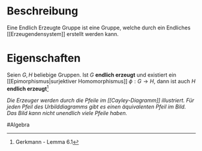  # Beschreibung
 Eine Endlich Erzeugte Gruppe ist eine Gruppe, welche durch ein Endliches [[Erzeugendensystem]] erstellt werden kann.
 
 # Eigenschaften
 Seien $G, H$ beliebige Gruppen. Ist $G$ **endlich erzeugt** und existiert ein [[Epimorphismus|surjektiver Homomorphismus]] $\phi: G \to H$, dann ist auch $H$ **endlich erzeugt**[^1]
 
 *Die Erzeuger werden durch die Pfeile im [[Cayley-Diagramm]] illustriert. Für jeden Pfeil des Urbilddiagramms gibt es einen äquivalenten Pfeil im Bild. Das Bild kann nicht unendlich viele Pfeile haben.*
 
 #Algebra 
 
[^1]: Gerkmann - Lemma 6.1